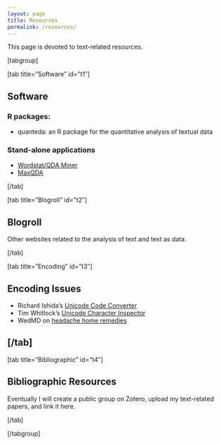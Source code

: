 ```yaml
---
layout: page
title: Resources
permalink: /resources/
---
```


This page is devoted to text-related resources.

[tabgroup]
  
[tab title=&#8221;Software&#8221; id=&#8221;t1&#8243;]

## Software

### R packages:

  * quanteda: an R package for the quantitative analysis of textual data 
    
    </a></li> </ul> 
    
    ### Stand-alone applications
    
      * [Wordstat/QDA Miner](http://provalisresearch.com/products/content-analysis-software/)
      * [MaxQDA](http://www.maxqda.com/)
    
    [/tab]
    
    [tab title=&#8221;Blogroll&#8221; id=&#8221;t2&#8243;]
    
    ## Blogroll
    
    Other websites related to the analysis of text and text as data.
    
    [/tab]
  
    [tab title=&#8221;Encoding&#8221; id=&#8221;t3&#8243;]
    
    ## Encoding Issues
    
      * Richard Ishida&#8217;s [Unicode Code Converter](http://rishida.net/tools/conversion/)
      * Tim Whitlock&#8217;s [Unicode Character Inspector](http://apps.timwhitlock.info/unicode/inspect/)
      * WedMD on [headache home remedies](http://www.webmd.com/migraines-headaches/guide/treating-headaches-yourself)
    
    ## [/tab]
    
    [tab title=&#8221;Bibliographic&#8221; id=&#8221;t4&#8243;]
    
    ## Bibliographic Resources
    
    Eventually I will create a public group on Zotero, upload my text-related papers, and link it here.
    
    [/tab]
  
    [/tabgroup]